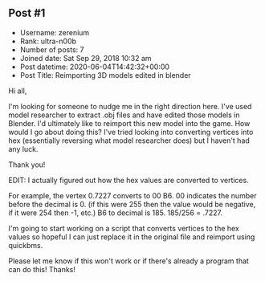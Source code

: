 ## Post #1
- Username: zerenium
- Rank: ultra-n00b
- Number of posts: 7
- Joined date: Sat Sep 29, 2018 10:32 am
- Post datetime: 2020-06-04T14:42:32+00:00
- Post Title: Reimporting 3D models edited in blender

Hi all,

I'm looking for someone to nudge me in the right direction here. I've used model researcher to extract .obj files and have edited those models in Blender. I'd ultimately like to reimport this new model into the game. How would I go about doing this? I've tried looking into converting vertices into hex (essentially reversing what model researcher does) but I haven't had any luck.

Thank you!


EDIT:
I actually figured out how the hex values are converted to vertices.

For example, the vertex 0.7227 converts to 00 B6.
00 indicates the number before the decimal is 0. (if this were 255 then the value would be negative, if it were 254 then -1, etc.)
B6 to decimal is 185. 185/256 = .7227.

I'm going to start working on a script that converts vertices to the hex values so hopeful I can just replace it in the original file and reimport using quickbms.

Please let me know if this won't work or if there's already a program that can do this! Thanks!
